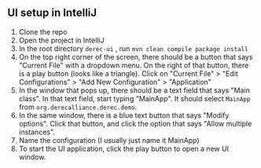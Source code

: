 ## UI setup in IntelliJ
1. Clone the repo
2. Open the project in IntelliJ
3. In the root directory `derec-ui` , run `mvn clean compile package install`
4. On the top right corner of the screen, there should be a button that says "Current File" with a dropdown menu. On the right of that button, there is a play button (looks like a triangle). Click on "Current File" > "Edit Configurations" > "Add New Configuration" > "Application"
5. In the window that pops up, there should be a text field that says "Main class". In that text field, start typing "MainApp". It should select `MainApp` from `org.derecalliance.derec.demo`.
6. In the same window, there is a blue text button that says "Modify options". Click that button, and click the option that says "Allow multiple instances".
7. Name the configuration (I usually just name it MainApp)
8. To start the UI application, click the play button to open a new UI window.
